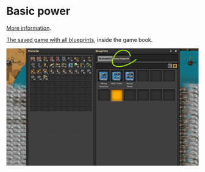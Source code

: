 # Basic power

[More information](https://wiki.factorio.com/Power_production).

[The saved game with all blueprints](../../saves/AwesomeFactorio%20-%20Power%20Production.zip), inside the game book.

![Blueprints in the game](../../images/PowerProduction/PowerProduction.01.png)
